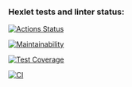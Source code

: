 ### Hexlet tests and linter status:
[![Actions Status](https://github.com/irinakomarchenko/java-project-78/actions/workflows/hexlet-check.yml/badge.svg)](https://github.com/irinakomarchenko/java-project-78/actions)

[![Maintainability](https://api.codeclimate.com/v1/badges/c65b8b349730e5490082/maintainability)](https://codeclimate.com/github/irinakomarchenko/java-project-78/maintainability)

[![Test Coverage](https://api.codeclimate.com/v1/badges/c65b8b349730e5490082/test_coverage)](https://codeclimate.com/github/irinakomarchenko/java-project-78/test_coverage)

[![CI](https://github.com/irinakomarchenko/java-project-78/actions/workflows/ci.yml/badge.svg)](https://github.com/irinakomarchenko/java-project-78/actions/workflows/ci.yml)